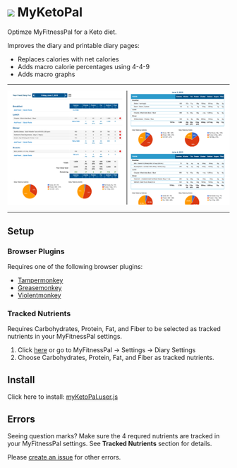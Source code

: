 # ![](icon.ico) MyKetoPal

Optimze MyFitnessPal for a Keto diet.

Improves the diary and printable diary pages:

 - Replaces calories with net calories
 - Adds macro calorie percentages using 4-4-9
 - Adds macro graphs

-----

![screenshot](screenshot.png)

-----

## Setup

### Browser Plugins
Requires one of the following browser plugins:
  - [Tampermonkey](https://www.tampermonkey.net/)
  - [Greasemonkey](https://addons.mozilla.org/en-US/firefox/addon/greasemonkey/)
  - [Violentmonkey](https://violentmonkey.github.io/)

### Tracked Nutrients
Requires Carbohydrates, Protein, Fat, and Fiber to be selected as tracked nutrients in your MyFitnessPal settings.

1. Click [here](https://www.myfitnesspal.com/account/diary_settings) or go to MyFitnessPal -> Settings -> Diary Settings
2. Choose Carbohydrates, Protein, Fat, and Fiber as tracked nutrients.



## Install

Click here to install: [myKetoPal.user.js](https://github.com/yo1dog/myketopal/raw/master/myKetoPal.user.js)



## Errors

Seeing question marks? Make sure the 4 requred nutrients are tracked in your MyFitnessPal settings. See **Tracked Nutrients** section for details.

Please [create an issue](https://github.com/yo1dog/myketopal/issues) for other errors.
